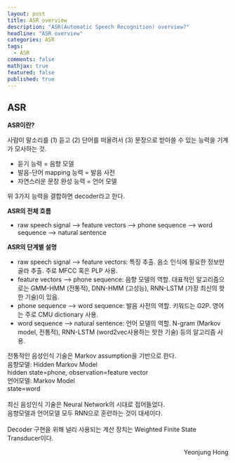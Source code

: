 ```yaml
---
layout: post
title: ASR overview
description: "ASR(Automatic Speech Recognition) overview?"
headline: "ASR overview"
categories: ASR
tags: 
  - ASR
comments: false
mathjax: true
featured: false
published: true
---
```


## ASR


**ASR이란?**

사람이 말소리를 (1) 듣고 (2) 단어를 떠올려서 (3) 문장으로 받아쓸 수 있는 능력을 기계가 모사하는 것.

- 듣기 능력 = 음향 모델
- 발음-단어 mapping 능력 = 발음 사전
- 자연스러운 문장 완성 능력 = 언어 모델

위 3가지 능력을 결합하면 decoder라고 한다.



**ASR의 전체 흐름**

- raw speech signal --> feature vectors --> phone sequence --> word sequence --> natural sentence



**ASR의 단계별 설명**

- raw speech signal --> feature vectors: 특징 추출. 음소 인식에 필요한 정보만 골라 추출. 주로 MFCC 혹은 PLP 사용. 
- feature vectors --> phone sequence: 음향 모델의 역할. 대표적인 알고리즘으로는 GMM-HMM (전통적), DNN-HMM (고성능), RNN-LSTM (가장 최신의 핫한 기술)이 있음.
- phone sequence --> word sequence: 발음 사전의 역할. 키워드는 G2P. 영어는 주로 CMU dictionary 사용.
- word sequence --> natural sentence: 언어 모델의 역할. N-gram (Markov model, 전통적), RNN-LSTM (word2vec사용하는 핫한 기술) 등의 알고리즘 사용.


전통적인 음성인식 기술은 Markov assumption을 기반으로 한다. <br>
음향모델: Hidden Markov Model<br> hidden state=phone, observation=feature vector <br>
언어모델: Markov Model <br>
state=word<br><br>
최신 음성인식 기술은 Neural Network의 시대로 접어들었다. <br>음향모델과 언어모델 모두 RNN으로 훈련하는 것이 대세이다.<br><br> 
Decoder 구현을 위해 널리 사용되는 계산 장치는 Weighted Finite State Transducer이다. 

<p align="right"> Yeonjung Hong <p>